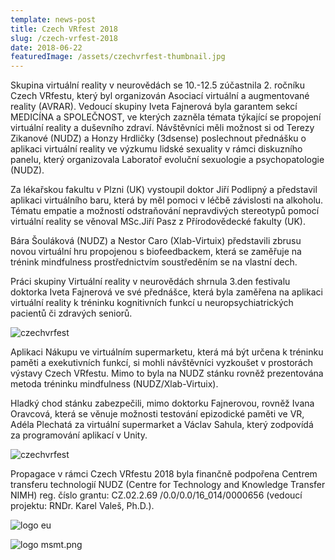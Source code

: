 ```yaml
---
template: news-post
title: Czech VRfest 2018
slug: /czech-vrfest-2018
date: 2018-06-22
featuredImage: /assets/czechvrfest-thumbnail.jpg
---
```


Skupina virtuální reality v neurovědách se 10.-12.5 zúčastnila 2. ročníku Czech VRfestu, který byl organizován Asociací virtuální a augmentované reality (AVRAR). Vedoucí skupiny Iveta Fajnerová byla garantem sekcí MEDICÍNA a SPOLEČNOST, ve kterých zazněla témata týkající se propojení virtuální reality a duševního zdraví. Návštěvníci měli možnost si od Terezy Zikanové (NUDZ) a Honzy Hrdličky (3dsense) poslechnout přednášku o aplikaci virtuální reality ve výzkumu lidské sexuality v rámci diskuzního panelu, který organizovala Laboratoř evoluční sexuologie a psychopatologie (NUDZ).

Za lékařskou fakultu v Plzni (UK) vystoupil doktor Jiří Podlipný a představil aplikaci virtuálního baru, která by měl pomoci v léčbě závislosti na alkoholu. Tématu empatie a možností odstraňování nepravdivých stereotypů pomocí virtuální reality se věnoval MSc.Jiří Pasz z Přírodovědecké fakulty (UK).

Bára Šouláková (NUDZ) a Nestor Caro (Xlab-Virtuix) představili zbrusu novou virtuální hru propojenou s biofeedbackem, která se zaměřuje na trénink mindfulness prostřednictvím soustředěním se na vlastní dech.

Práci skupiny Virtuální reality v neurovědách shrnula 3.den festivalu doktorka Iveta Fajnerová ve své přednášce, která byla zaměřena na aplikaci virtuální reality k tréninku kognitivních funkcí u neuropsychiatrických pacientů či zdravých seniorů.

![czechvrfest](/czechvrfest-02.jpg "czechvrfest")

Aplikaci Nákupu ve virtuálním supermarketu, která má být určena k tréninku paměti a exekutivních funkcí, si mohli návštěvníci vyzkoušet v prostorách výstavy Czech VRfestu. Mimo to byla na NUDZ stánku rovněž prezentována metoda tréninku mindfulness (NUDZ/Xlab-Virtuix).

Hladký chod stánku zabezpečili, mimo doktorku Fajnerovou, rovněž Ivana Oravcová, která se věnuje možnosti testování epizodické paměti ve VR, Adéla Plechatá za virtuální supermarket a Václav Sahula, který zodpovídá za programování aplikací v Unity.

![czechvrfest](/czechvrfest-04.jpg "czechvrfest")

Propagace v rámci Czech VRfestu 2018 byla finančně podpořena Centrem transferu technologií NUDZ (Centre for Technology and Knowledge Transfer NIMH) reg. číslo grantu: CZ.02.2.69 /0.0/0.0/16_014/0000656 (vedoucí projektu: RNDr. Karel Valeš, Ph.D.).

![logo eu](/logo-eu.png "logo eu")

![logo msmt.png](/logo-msmt.png "logo msmt")

